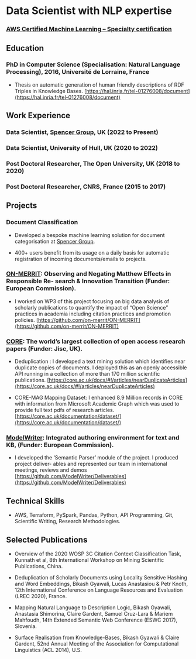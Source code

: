 <!---
Dr. Bikash Gyawali
-->

# Data Scientist with NLP expertise
### [AWS Certified Machine Learning – Specialty certification](https://www.credly.com/badges/99d07d4f-d697-44e5-bfb7-9dba4fd69f78/public_url)



## Education
### PhD in Computer Science (Specialisation: Natural Language Processing), 2016, Université de Lorraine, France

* Thesis on automatic generation of human friendly descriptions of RDF Triples in Knowledge Bases. [https://hal.inria.fr/tel-01276008/document](https://hal.inria.fr/tel-01276008/document)



## Work Experience
### Data Scientist, [Spencer Group](https://thespencergroup.co.uk/), UK (2022 to Present)

### Data Scientist, University of Hull, UK (2020 to 2022)

### Post Doctoral Researcher, The Open University, UK (2018 to 2020)

### Post Doctoral Researcher, CNRS, France (2015 to 2017)


## Projects
### Document Classification
* Developed a bespoke machine learning solution for document categorisation at [Spencer Group](https://thespencergroup.co.uk/).

* 400+ users benefit from its usage on a daily basis for automatic registration of incoming documents/emails to projects.


### [ON-MERRIT](https://on-merrit.eu/): Observing and Negating Matthew Effects in Responsible Re- search & Innovation Transition (Funder: European Commission).
* I worked on WP3 of this project focusing on big data analysis of scholarly publications to quantify the impact of “Open Science” practices in academia including citation practices and promotion policies. [https://github.com/on-merrit/ON-MERRIT](https://github.com/on-merrit/ON-MERRIT)


### [CORE](https://core.ac.uk/): The world’s largest collection of open access research papers (Funder: Jisc, UK).
* Deduplication : I developed a text mining solution which identifies near duplicate copies of documents. I deployed this as an openly accessible API running in a collection of more than 170 million scientific publications. [https://core.ac.uk/docs/#!/articles/nearDuplicateArticles](https://core.ac.uk/docs/#!/articles/nearDuplicateArticles)

* CORE-MAG Mapping Dataset: I enhanced 8.9 Million records in CORE with information from Microsoft Academic Graph which was used to provide full text pdfs of research articles. [https://core.ac.uk/documentation/dataset/](https://core.ac.uk/documentation/dataset/)

### [ModelWriter](https://itea4.org/project/modelwriter.html): Integrated authoring environment for text and KB, (Funder: European Commission).
* I developed the ‘Semantic Parser’ module of the project. I produced project deliver- ables and represented our team in international meetings, reviews and demos [https://github.com/ModelWriter/Deliverables](https://github.com/ModelWriter/Deliverables)



## Technical Skills
* AWS, Terraform, PySpark, Pandas, Python, API Programming, Git, Scientific Writing, Research Methodologies.



## Selected Publications

* Overview of the 2020 WOSP 3C Citation Context Classification Task, Kunnath et al, 8th International Workshop on Mining Scientific Publications, China.

* Deduplication of Scholarly Documents using Locality Sensitive Hashing and Word Embeddings, Bikash Gyawali, Lucas Anastasiou & Petr Knoth, 12th International Conference on Language Resources and Evaluation (LREC 2020), France.

* Mapping Natural Language to Description Logic, Bikash Gyawali, Anastasia Shimorina, Claire Gardent, Samuel Cruz-Lara & Mariem Mahfoudh, 14th Extended Semantic Web Conference (ESWC 2017), Slovenia.

* Surface Realisation from Knowledge-Bases, Bikash Gyawali & Claire Gardent, 52nd Annual Meeting of the Association for Computational Linguistics (ACL 2014), U.S.

